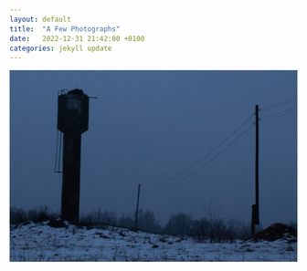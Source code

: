 ```yaml
---
layout: default
title:  "A Few Photographs"
date:   2022-12-31 21:42:00 +0100
categories: jekyll update
---
```


<img src="photographs/post-photographs-1/IMG_0653.jpg" width="1878" /><br />
